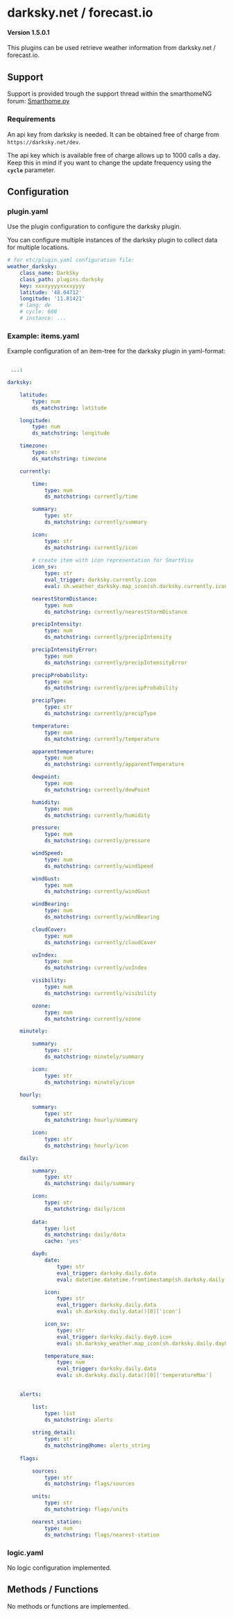 # darksky.net / forecast.io

#### Version 1.5.0.1

This plugins can be used retrieve weather information from darksky.net / forecast.io.

## Support
Support is provided trough the support thread within the smarthomeNG forum: [Smarthome.py](https://knx-user-forum.de/forum/supportforen/smarthome-py)


### Requirements

An api key from darksky is needed. It can be obtained free of charge from ```https://darksky.net/dev```.

The api key which is available free of charge allows up to 1000 calls a day. Keep this in mind if you want to change the update frequency using the **`cycle`** parameter.

## Configuration

### plugin.yaml

Use the plugin configuration to configure the darksky plugin.

You can configure multiple instances of the darksky plugin to collect data for multiple locations.

```yaml
# for etc/plugin.yaml configuration file:
weather_darksky:
    class_name: DarkSky
    class_path: plugins.darksky
    key: xxxxyyyyxxxxyyyy
    latitude: '48.04712'
    longitude: '11.81421'
    # lang: de
    # cycle: 600
    # instance: ...
```


### Example: items.yaml
Example configuration of an item-tree for the darksky plugin in yaml-format:

```yaml

 ...:

darksky:

    latitude:
        type: num
        ds_matchstring: latitude

    longitude:
        type: num
        ds_matchstring: longitude

    timezone:
        type: str
        ds_matchstring: timezone

    currently:

        time:
            type: num
            ds_matchstring: currently/time

        summary:
            type: str
            ds_matchstring: currently/summary

        icon:
            type: str
            ds_matchstring: currently/icon
        
        # create item with icon representation for SmartVisu  
        icon_sv:
            type: str
            eval_trigger: darksky.currently.icon
            eval: sh.weather_darksky.map_icon(sh.darksky.currently.icon())

        nearestStormDistance:
            type: num
            ds_matchstring: currently/nearestStormDistance

        precipIntensity:
            type: num
            ds_matchstring: currently/precipIntensity

        precipIntensityError:
            type: num
            ds_matchstring: currently/precipIntensityError

        precipProbability:
            type: num
            ds_matchstring: currently/precipProbability

        precipType:
            type: str
            ds_matchstring: currently/precipType

        temperature:
            type: num
            ds_matchstring: currently/temperature

        apparenttemperature:
            type: num
            ds_matchstring: currently/apparentTemperature

        dewpoint:
            type: num
            ds_matchstring: currently/dewPoint

        humidity:
            type: num
            ds_matchstring: currently/humidity

        pressure:
            type: num
            ds_matchstring: currently/pressure

        windSpeed:
            type: num
            ds_matchstring: currently/windSpeed

        windGust:
            type: num
            ds_matchstring: currently/windGust

        windBearing:
            type: num
            ds_matchstring: currently/windBearing

        cloudCover:
            type: num
            ds_matchstring: currently/cloudCover

        uvIndex:
            type: num
            ds_matchstring: currently/uvIndex

        visibility:
            type: num
            ds_matchstring: currently/visibility

        ozone:
            type: num
            ds_matchstring: currently/ozone

    minutely:

        summary:
            type: str
            ds_matchstring: minutely/summary

        icon:
            type: str
            ds_matchstring: minutely/icon

    hourly:

        summary:
            type: str
            ds_matchstring: hourly/summary

        icon:
            type: str
            ds_matchstring: hourly/icon

    daily:

        summary:
            type: str
            ds_matchstring: daily/summary

        icon:
            type: str
            ds_matchstring: daily/icon      
            
        data:
            type: list
            ds_matchstring: daily/data
            cache: 'yes'

        day0:
            date:
                type: str
                eval_trigger: darksky.daily.data
                eval: datetime.datetime.fromtimestamp(sh.darksky.daily.data()[0]['time']).strftime('%a %d.%m.%Y')

            icon:
                type: str
                eval_trigger: darksky.daily.data
                eval: sh.darksky.daily.data()[0]['icon']

            icon_sv:
                type: str
                eval_trigger: darksky.daily.day0.icon
                eval: sh.darksky_weather.map_icon(sh.darksky.daily.day0())

            temperature_max:
                type: num
                eval_trigger: darksky.daily.data
                eval: sh.darksky.daily.data()[0]['temperatureMax']

                
    alerts:

        list:
            type: list
            ds_matchstring: alerts 
            
        string_detail:
            type: str
            ds_matchstring@home: alerts_string
               
    flags:

        sources:
            type: str
            ds_matchstring: flags/sources

        units:
            type: str
            ds_matchstring: flags/units

        nearest_station:
            type: num
            ds_matchstring: flags/nearest-station
```

### logic.yaml

No logic configuration implemented.

## Methods / Functions

No methods or functions are implemented.
